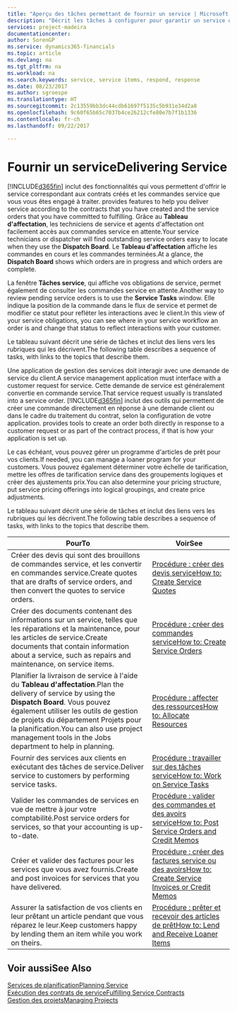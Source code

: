 ```yaml
---
title: "Aperçu des tâches permettant de fournir un service | Microsoft Docs"
description: "Décrit les tâches à configurer pour garantir un service de qualité et respecter les engagement vis-à-vis des clients."
services: project-madeira
documentationcenter: 
author: SorenGP
ms.service: dynamics365-financials
ms.topic: article
ms.devlang: na
ms.tgt_pltfrm: na
ms.workload: na
ms.search.keywords: service, service items, respond, response
ms.date: 08/23/2017
ms.author: sgroespe
ms.translationtype: HT
ms.sourcegitcommit: 2c13559bb3dc44cdb61697f5135c5b931e34d2a8
ms.openlocfilehash: 9c60f65b65c7037b4ce26212cfe80e7b7f1b1336
ms.contentlocale: fr-ch
ms.lasthandoff: 09/22/2017

---
```

# <a name="delivering-service"></a><span data-ttu-id="fe7fd-103">Fournir un service</span><span class="sxs-lookup"><span data-stu-id="fe7fd-103">Delivering Service</span></span>
[!INCLUDE[d365fin](includes/d365fin_md.md)]<span data-ttu-id="fe7fd-104"> inclut des fonctionnalités qui vous permettent d'offrir le service correspondant aux contrats créés et les commandes service que vous vous êtes engagé à traiter.</span><span class="sxs-lookup"><span data-stu-id="fe7fd-104"> provides features to help you deliver service according to the contracts that you have created and the service orders that you have committed to fulfilling.</span></span> <span data-ttu-id="fe7fd-105">Grâce au **Tableau d'affectation**, les techniciens de service et agents d'affectation ont facilement accès aux commandes service en attente.</span><span class="sxs-lookup"><span data-stu-id="fe7fd-105">Your service technicians or dispatcher will find outstanding service orders easy to locate when they use the **Dispatch Board**.</span></span> <span data-ttu-id="fe7fd-106">Le **Tableau d'affectation** affiche les commandes en cours et les commandes terminées.</span><span class="sxs-lookup"><span data-stu-id="fe7fd-106">At a glance, the **Dispatch Board** shows which orders are in progress and which orders are complete.</span></span>  
  
<span data-ttu-id="fe7fd-107">La fenêtre **Tâches service**, qui affiche vos obligations de service, permet également de consulter les commandes service en attente.</span><span class="sxs-lookup"><span data-stu-id="fe7fd-107">Another way to review pending service orders is to use the **Service Tasks** window.</span></span> <span data-ttu-id="fe7fd-108">Elle indique la position de la commande dans le flux de service et permet de modifier ce statut pour refléter les interactions avec le client.</span><span class="sxs-lookup"><span data-stu-id="fe7fd-108">In this view of your service obligations, you can see where in your service workflow an order is and change that status to reflect interactions with your customer.</span></span>  
  
<span data-ttu-id="fe7fd-109">Le tableau suivant décrit une série de tâches et inclut des liens vers les rubriques qui les décrivent.</span><span class="sxs-lookup"><span data-stu-id="fe7fd-109">The following table describes a sequence of tasks, with links to the topics that describe them.</span></span>   

<span data-ttu-id="fe7fd-110">Une application de gestion des services doit interagir avec une demande de service du client.</span><span class="sxs-lookup"><span data-stu-id="fe7fd-110">A service management application must interface with a customer request for service.</span></span> <span data-ttu-id="fe7fd-111">Cette demande de service est généralement convertie en commande service.</span><span class="sxs-lookup"><span data-stu-id="fe7fd-111">That service request usually is translated into a service order.</span></span> [!INCLUDE[d365fin](includes/d365fin_md.md)]<span data-ttu-id="fe7fd-112"> inclut des outils qui permettent de créer une commande directement en réponse à une demande client ou dans le cadre du traitement du contrat, selon la configuration de votre application.</span><span class="sxs-lookup"><span data-stu-id="fe7fd-112"> provides tools to create an order both directly in response to a customer request or as part of the contract process, if that is how your application is set up.</span></span>  
  
<span data-ttu-id="fe7fd-113">Le cas échéant, vous pouvez gérer un programme d'articles de prêt pour vos clients.</span><span class="sxs-lookup"><span data-stu-id="fe7fd-113">If needed, you can manage a loaner program for your customers.</span></span> <span data-ttu-id="fe7fd-114">Vous pouvez également déterminer votre échelle de tarification, mettre les offres de tarification service dans des groupements logiques et créer des ajustements prix.</span><span class="sxs-lookup"><span data-stu-id="fe7fd-114">You can also determine your pricing structure, put service pricing offerings into logical groupings, and create price adjustments.</span></span>  
  
<span data-ttu-id="fe7fd-115">Le tableau suivant décrit une série de tâches et inclut des liens vers les rubriques qui les décrivent.</span><span class="sxs-lookup"><span data-stu-id="fe7fd-115">The following table describes a sequence of tasks, with links to the topics that describe them.</span></span>   
  
|<span data-ttu-id="fe7fd-116">**Pour**</span><span class="sxs-lookup"><span data-stu-id="fe7fd-116">**To**</span></span>|<span data-ttu-id="fe7fd-117">**Voir**</span><span class="sxs-lookup"><span data-stu-id="fe7fd-117">**See**</span></span>|  
|------------|-------------|  
|<span data-ttu-id="fe7fd-118">Créer des devis qui sont des brouillons de commandes service, et les convertir en commandes service.</span><span class="sxs-lookup"><span data-stu-id="fe7fd-118">Create quotes that are drafts of service orders, and then convert the quotes to service orders.</span></span>|[<span data-ttu-id="fe7fd-119">Procédure : créer des devis service</span><span class="sxs-lookup"><span data-stu-id="fe7fd-119">How to: Create Service Quotes</span></span>](service-how-to-create-service-quotes.md)|
|<span data-ttu-id="fe7fd-120">Créer des documents contenant des informations sur un service, telles que les réparations et la maintenance, pour les articles de service.</span><span class="sxs-lookup"><span data-stu-id="fe7fd-120">Create documents that contain information about a service, such as repairs and maintenance, on service items.</span></span>|[<span data-ttu-id="fe7fd-121">Procédure : créer des commandes service</span><span class="sxs-lookup"><span data-stu-id="fe7fd-121">How to: Create Service Orders</span></span>](service-how-to-create-service-orders.md)|
|<span data-ttu-id="fe7fd-122">Planifier la livraison de service à l'aide du **Tableau d'affectation**.</span><span class="sxs-lookup"><span data-stu-id="fe7fd-122">Plan the delivery of service by using the **Dispatch Board**.</span></span> <span data-ttu-id="fe7fd-123">Vous pouvez également utiliser les outils de gestion de projets du département Projets pour la planification.</span><span class="sxs-lookup"><span data-stu-id="fe7fd-123">You can also use project management tools in the Jobs department to help in planning.</span></span>|[<span data-ttu-id="fe7fd-124">Procédure : affecter des ressources</span><span class="sxs-lookup"><span data-stu-id="fe7fd-124">How to: Allocate Resources</span></span>](service-how-to-allocate-resources.md)|  
|<span data-ttu-id="fe7fd-125">Fournir des services aux clients en exécutant des tâches de service.</span><span class="sxs-lookup"><span data-stu-id="fe7fd-125">Deliver service to customers by performing service tasks.</span></span>|[<span data-ttu-id="fe7fd-126">Procédure : travailler sur des tâches service</span><span class="sxs-lookup"><span data-stu-id="fe7fd-126">How to: Work on Service Tasks</span></span>](service-how-to-work-on-service-tasks.md)|  
|<span data-ttu-id="fe7fd-127">Valider les commandes de services en vue de mettre à jour votre comptabilité.</span><span class="sxs-lookup"><span data-stu-id="fe7fd-127">Post service orders for services, so that your accounting is up-to-date.</span></span>|[<span data-ttu-id="fe7fd-128">Procédure : valider des commandes et des avoirs service</span><span class="sxs-lookup"><span data-stu-id="fe7fd-128">How to: Post Service Orders and Credit Memos</span></span>](service-how-to-post-service-orders.md)|  
|<span data-ttu-id="fe7fd-129">Créer et valider des factures pour les services que vous avez fournis.</span><span class="sxs-lookup"><span data-stu-id="fe7fd-129">Create and post invoices for services that you have delivered.</span></span>|[<span data-ttu-id="fe7fd-130">Procédure : créer des factures service ou des avoirs</span><span class="sxs-lookup"><span data-stu-id="fe7fd-130">How to: Create Service Invoices or Credit Memos</span></span>](service-how-create-invoices.md)|  
|<span data-ttu-id="fe7fd-131">Assurer la satisfaction de vos clients en leur prêtant un article pendant que vous réparez le leur.</span><span class="sxs-lookup"><span data-stu-id="fe7fd-131">Keep customers happy by lending them an item while you work on theirs.</span></span>| [<span data-ttu-id="fe7fd-132">Procédure : prêter et recevoir des articles de prêt</span><span class="sxs-lookup"><span data-stu-id="fe7fd-132">How to: Lend and Receive Loaner Items</span></span>](service-how-to-lend-receive-loaners.md)|
  
## <a name="see-also"></a><span data-ttu-id="fe7fd-133">Voir aussi</span><span class="sxs-lookup"><span data-stu-id="fe7fd-133">See Also</span></span>  
[<span data-ttu-id="fe7fd-134">Services de planification</span><span class="sxs-lookup"><span data-stu-id="fe7fd-134">Planning Service</span></span>](service-plan-service.md)  
[<span data-ttu-id="fe7fd-135">Exécution des contrats de service</span><span class="sxs-lookup"><span data-stu-id="fe7fd-135">Fulfilling Service Contracts</span></span>](service-fulfill-service-contracts.md)  
[<span data-ttu-id="fe7fd-136">Gestion des projets</span><span class="sxs-lookup"><span data-stu-id="fe7fd-136">Managing Projects</span></span>](projects-manage-projects.md)  

